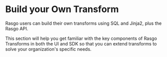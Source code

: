 # Build your Own Transform

Rasgo users can build their own transforms using SQL and Jinja2, plus the Rasgo API.



This section will help you get familiar with the key components of Rasgo Transforms in both the UI and SDK so that you can extend transforms to solve your organization's specific needs.
